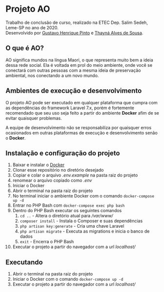 # Projeto AO
Trabalho de conclusão de curso, realizado na ETEC Dep. Salim Sedeh, Leme-SP no ano de 2020.  
Desenvolvido por [Gustavo Henrique Pinto][2] e [Thayná Alves de Sousa][3].  

## O que é AO?
AO significa mundos na língua Maori, o que representa muito bem a ideia dessa rede social. Ela é voltada em prol do meio ambiente, onde você se conectará com outras pessoas com a mesma ideia de preservação ambiental, nos conectando a um novo mundo.  

## Ambientes de execução e desenvolvimento
O projeto AO pode ser executado em qualquer plataforma que cumpra com as dependências do framework Laravel 7.x, porém é fortemente recomendado que seu uso seja feito a partir do ambiente **Docker** afim de se evitar quaisquer problemas.  

A equipe de desenvolvimento não se responsabiliza por quaisquer erros ocasionados em outras plataformas de execução e desenvolvimento senão o **Docker**.  

## Instalação e configuração do projeto
1. Baixar e instalar o [Docker][1]  
2. Clonar esse repositório no diretório desejado  
3. Copiar e colar o arquivo _.env.example_ na pasta raiz do projeto  
4. renomear o arquivo copiado como _.env_
5. Iniciar o Docker  
6. Abrir o terminal na pasta raiz do projeto  
7. No terminal iniciar o ambiente Docker com o comando `docker-compose up -d`  
8. Entrar no PHP Bash com `docker-compose exec php bash`  
9. Dentro do PHP Bash executar os seguintes comandos  
    1. `cd ..` - Altera o diretório atual para _/var/www/_  
    2. `composer install` - Instala o Composer e suas dependências  
    3. `php artisan key:generate` - Cria uma chave Laravel  
    4. `php artisan migrate` - Executa as migrations e inicia o banco de dados  
    5. `exit` - Encerra o PHP Bash  
10. Executar o projeto a partir do navegador com a url _localhost/_ 

## Executando
1. Abrir o terminal na pasta raiz do projeto  
2. Iniciar o Docker com o comando `docker-compose up -d`  
3. Executar o projeto a partir do navegador com a url _localhost/_  


[1]: https://www.docker.com/get-started
[2]: https://github.com/gustapinto
[3]: https://github.com/thaynaas
